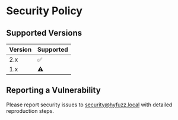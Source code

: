 # Security Policy

## Supported Versions
| Version | Supported |
|---------|-----------|
| 2.x     | ✅ |
| 1.x     | ⚠️ |

## Reporting a Vulnerability
Please report security issues to security@hyfuzz.local with detailed reproduction steps.
